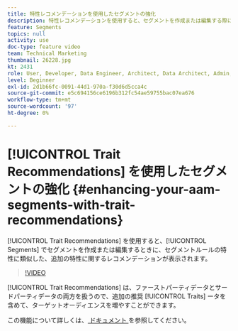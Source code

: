 ```yaml
---
title: 特性レコメンデーションを使用したセグメントの強化
description: 特性レコメンデーションを使用すると、セグメントを作成または編集する際に、セグメントルールに類似した、追加の特性に関するレコメンデーションが表示されます。
feature: Segments
topics: null
activity: use
doc-type: feature video
team: Technical Marketing
thumbnail: 26228.jpg
kt: 2431
role: User, Developer, Data Engineer, Architect, Data Architect, Admin, Leader
level: Beginner
exl-id: 2d1b66fc-0091-44d1-970a-f30d6d5cca4c
source-git-commit: e5c694156ce6196b312fc54ae59755bac07ea676
workflow-type: tm+mt
source-wordcount: '97'
ht-degree: 0%

---
```


# [!UICONTROL Trait Recommendations] を使用したセグメントの強化 {#enhancing-your-aam-segments-with-trait-recommendations}

[!UICONTROL Trait Recommendations] を使用すると、[!UICONTROL Segments] でセグメントを作成または編集するときに、セグメントルールの特性に類似した、追加の特性に関するレコメンデーションが表示されます。

>[!VIDEO](https://video.tv.adobe.com/v/26228/?quality=12)

[!UICONTROL Trait Recommendations] は、ファーストパーティデータとサードパーティデータの両方を扱うので、追加の推奨 [!UICONTROL Traits] ータを含めて、ターゲットオーディエンスを増やすことができます。

この機能について詳しくは、[ ドキュメント ](https://experiencecloud.adobe.com/resources/help/en_US/aam/trait-recommendations.html) を参照してください。
